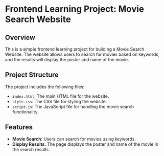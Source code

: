 
# Frontend Learning Project: Movie Search Website

## Overview

This is a simple frontend learning project for building a Movie Search Website. The website allows users to search for movies based on keywords, and the results will display the poster and name of the movie.

## Project Structure

The project includes the following files:

- `index.html`: The main HTML file for the website.
- `style.css`: The CSS file for styling the website.
- `script.js`: The JavaScript file for handling the movie search functionality.

## Features

- **Movie Search:** Users can search for movies using keywords.
- **Display Results:** The page displays the poster and name of the movie in the search results.
